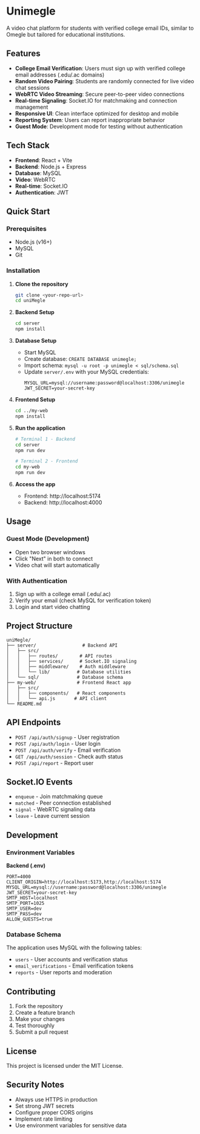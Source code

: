 # Unimegle

A video chat platform for students with verified college email IDs, similar to Omegle but tailored for educational institutions.

## Features

- **College Email Verification**: Users must sign up with verified college email addresses (.edu/.ac domains)
- **Random Video Pairing**: Students are randomly connected for live video chat sessions
- **WebRTC Video Streaming**: Secure peer-to-peer video connections
- **Real-time Signaling**: Socket.IO for matchmaking and connection management
- **Responsive UI**: Clean interface optimized for desktop and mobile
- **Reporting System**: Users can report inappropriate behavior
- **Guest Mode**: Development mode for testing without authentication

## Tech Stack

- **Frontend**: React + Vite
- **Backend**: Node.js + Express
- **Database**: MySQL
- **Video**: WebRTC
- **Real-time**: Socket.IO
- **Authentication**: JWT

## Quick Start

### Prerequisites

- Node.js (v16+)
- MySQL
- Git

### Installation

1. **Clone the repository**
   ```bash
   git clone <your-repo-url>
   cd uniMegle
   ```

2. **Backend Setup**
   ```bash
   cd server
   npm install
   ```

3. **Database Setup**
   - Start MySQL
   - Create database: `CREATE DATABASE unimegle;`
   - Import schema: `mysql -u root -p unimegle < sql/schema.sql`
   - Update `server/.env` with your MySQL credentials:
     ```
     MYSQL_URL=mysql://username:password@localhost:3306/unimegle
     JWT_SECRET=your-secret-key
     ```

4. **Frontend Setup**
   ```bash
   cd ../my-web
   npm install
   ```

5. **Run the application**
   ```bash
   # Terminal 1 - Backend
   cd server
   npm run dev

   # Terminal 2 - Frontend
   cd my-web
   npm run dev
   ```

6. **Access the app**
   - Frontend: http://localhost:5174
   - Backend: http://localhost:4000

## Usage

### Guest Mode (Development)
- Open two browser windows
- Click "Next" in both to connect
- Video chat will start automatically

### With Authentication
1. Sign up with a college email (.edu/.ac)
2. Verify your email (check MySQL for verification token)
3. Login and start video chatting

## Project Structure

```
uniMegle/
├── server/                 # Backend API
│   ├── src/
│   │   ├── routes/        # API routes
│   │   ├── services/      # Socket.IO signaling
│   │   ├── middleware/    # Auth middleware
│   │   └── lib/          # Database utilities
│   └── sql/              # Database schema
├── my-web/               # Frontend React app
│   ├── src/
│   │   ├── components/   # React components
│   │   └── api.js       # API client
└── README.md
```

## API Endpoints

- `POST /api/auth/signup` - User registration
- `POST /api/auth/login` - User login
- `POST /api/auth/verify` - Email verification
- `GET /api/auth/session` - Check auth status
- `POST /api/report` - Report user

## Socket.IO Events

- `enqueue` - Join matchmaking queue
- `matched` - Peer connection established
- `signal` - WebRTC signaling data
- `leave` - Leave current session

## Development

### Environment Variables

**Backend (.env)**
```
PORT=4000
CLIENT_ORIGIN=http://localhost:5173,http://localhost:5174
MYSQL_URL=mysql://username:password@localhost:3306/unimegle
JWT_SECRET=your-secret-key
SMTP_HOST=localhost
SMTP_PORT=1025
SMTP_USER=dev
SMTP_PASS=dev
ALLOW_GUESTS=true
```

### Database Schema

The application uses MySQL with the following tables:
- `users` - User accounts and verification status
- `email_verifications` - Email verification tokens
- `reports` - User reports and moderation

## Contributing

1. Fork the repository
2. Create a feature branch
3. Make your changes
4. Test thoroughly
5. Submit a pull request

## License

This project is licensed under the MIT License.

## Security Notes

- Always use HTTPS in production
- Set strong JWT secrets
- Configure proper CORS origins
- Implement rate limiting
- Use environment variables for sensitive data

